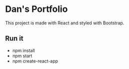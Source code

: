 # Dan's Portfolio

This project is made with React and styled with Bootstrap.

## Run it
- npm install
- npm start
- npm create-react-app

